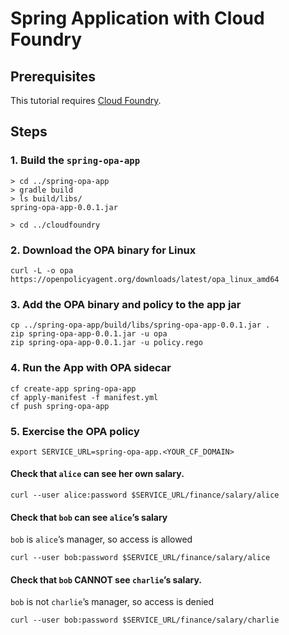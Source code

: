 # Spring Application with Cloud Foundry


## Prerequisites

This tutorial requires [Cloud Foundry](https://www.cloudfoundry.org/).

## Steps

### 1. Build the `spring-opa-app`
```
> cd ../spring-opa-app
> gradle build
> ls build/libs/
spring-opa-app-0.0.1.jar

> cd ../cloudfoundry
```

### 2. Download the OPA binary for Linux
```
curl -L -o opa https://openpolicyagent.org/downloads/latest/opa_linux_amd64
```

### 3. Add the OPA binary and policy to the app jar
```
cp ../spring-opa-app/build/libs/spring-opa-app-0.0.1.jar .
zip spring-opa-app-0.0.1.jar -u opa
zip spring-opa-app-0.0.1.jar -u policy.rego
```

### 4. Run the App with OPA sidecar
```
cf create-app spring-opa-app
cf apply-manifest -f manifest.yml
cf push spring-opa-app
```

### 5. Exercise the OPA policy
```
export SERVICE_URL=spring-opa-app.<YOUR_CF_DOMAIN>
```

#### Check that `alice` can see her own salary.

```
curl --user alice:password $SERVICE_URL/finance/salary/alice
```

#### Check that `bob` can see `alice`’s salary
`bob` is `alice`’s manager, so access is allowed

```
curl --user bob:password $SERVICE_URL/finance/salary/alice
```

#### Check that `bob` CANNOT see `charlie`’s salary.
`bob` is not `charlie`’s manager, so access is denied

```
curl --user bob:password $SERVICE_URL/finance/salary/charlie
```
